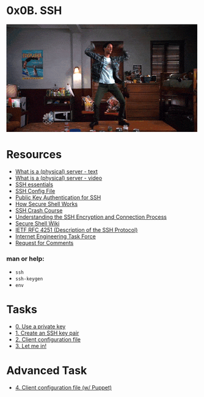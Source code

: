# 0x0B. SSH

<img src="g.gif" alt="">

# Resources
- [What is a (physical) server - text](https://en.wikipedia.org/wiki/Server_%28computing%29#Hardware_requirement)
- [What is a (physical) server - video](https://www.youtube.com/watch?v=B1ANfsDyjeA)
- [SSH essentials](https://www.digitalocean.com/community/tutorials/ssh-essentials-working-with-ssh-servers-clients-and-keys)
- [SSH Config File](https://www.ssh.com/academy/ssh/config)
- [Public Key Authentication for SSH](https://www.ssh.com/academy/ssh/public-key-authentication)
- [How Secure Shell Works](https://www.youtube.com/watch?v=ORcvSkgdA58)
- [SSH Crash Course ](https://www.youtube.com/watch?v=hQWRp-FdTpc)
- [Understanding the SSH Encryption and Connection Process](https://www.digitalocean.com/community/tutorials/understanding-the-ssh-encryption-and-connection-process)
- [Secure Shell Wiki](https://en.wikipedia.org/wiki/Secure_Shell)
- [IETF RFC 4251 (Description of the SSH Protocol)](https://www.ietf.org/rfc/rfc4251.txt)
- [Internet Engineering Task Force](https://en.wikipedia.org/wiki/Internet_Engineering_Task_Force)
- [Request for Comments](https://en.wikipedia.org/wiki/Request_for_Comments)

### man or help:
- `ssh`
- `ssh-keygen`
- `env`

# Tasks
- [0. Use a private key](https://intranet.alxswe.com/projects/244)
- [1. Create an SSH key pair](https://intranet.alxswe.com/projects/244)
- [2. Client configuration file](https://intranet.alxswe.com/projects/244)
- [3. Let me in!](https://intranet.alxswe.com/projects/244)

# Advanced Task
- [4. Client configuration file (w/ Puppet)](https://intranet.alxswe.com/projects/244)
